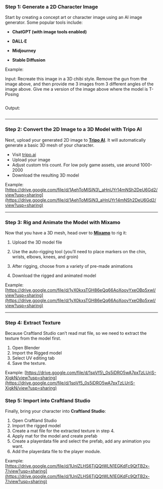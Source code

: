 ### **Step 1: Generate a 2D Character Image**

Start by creating a concept art or character image using an AI image generator. Some popular tools include:

* **ChatGPT (with image tools enabled)**

* **DALL·E**

* **Midjourney**

* **Stable Diffusion**

Example:

Input:  Recreate this image in a 3D chibi style. Remove the gun from the image above, and then provide me 3 images from 3 different angles of the image above. Give me a version of the image above where the model is T-Posing

![]()

Output:

![]()

---

### **Step 2: Convert the 2D Image to a 3D Model with Tripo AI**

Next, upload your generated 2D image to [**Tripo AI**](https://tripo.ai). It will automatically generate a basic 3D mesh of your character.

* Visit [tripo.ai](http://tripo.ai)  
* Upload your image  
* Adjust custom tris count. For low poly game assets, use around 1000-2000  
* Download the resulting 3D model

Example: [https://drive.google.com/file/d/1AehToMISiN3\_aHnUYr14mNSh2DeU6Gd2/view?usp=sharing](https://drive.google.com/file/d/1AehToMISiN3_aHnUYr14mNSh2DeU6Gd2/view?usp=sharing)

---

### **Step 3: Rig and Animate the Model with Mixamo**

Now that you have a 3D mesh, head over to [**Mixamo**](https://www.mixamo.com/) to rig it:

1. Upload the 3D model file

2. Use the auto-rigging tool (you’ll need to place markers on the chin, wrists, elbows, knees, and groin)

3. After rigging, choose from a variety of pre-made animations

4. Download the rigged and animated model

Example: [https://drive.google.com/file/d/1yX0kxsTGH86eQq66AoXoovYxeOBp5xwl/view?usp=sharing](https://drive.google.com/file/d/1yX0kxsTGH86eQq66AoXoovYxeOBp5xwl/view?usp=sharing)

---

### **Step 4: Extract Texture**

Because Craftland Studio can’t read mat file, so we need to extract the texture from the model first.

1. Open Blender  
2. Import the Rigged model  
3. Select UV editing tab  
4. Save the texture.

Example: [https://drive.google.com/file/d/1spVf5\_0s5iDRO5wA7pxTzLUriS-XigkN/view?usp=sharing](https://drive.google.com/file/d/1spVf5_0s5iDRO5wA7pxTzLUriS-XigkN/view?usp=sharing)

### **Step 5: Import into Craftland Studio**

Finally, bring your character into **Craftland Studio**:

1. Open Craftland Studio  
2. Import the rigged model  
3. Create a mat file for the extracted texture in step 4\.  
4. Apply mat for the model and create prefab  
5. Create a playerdata file and select the prefab, add any animation you want.  
6. Add the playerdata file to the player module.

Example: [https://drive.google.com/file/d/1UnlZLHS6TjQQtWLN1EGKdFc9QtTB2x-7/view?usp=sharing](https://drive.google.com/file/d/1UnlZLHS6TjQQtWLN1EGKdFc9QtTB2x-7/view?usp=sharing)